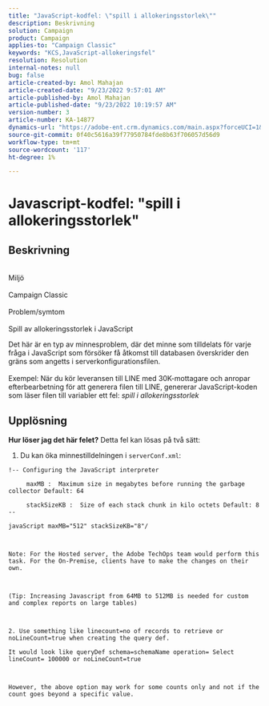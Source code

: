 ```yaml
---
title: "JavaScript-kodfel: \"spill i allokeringsstorlek\""
description: Beskrivning
solution: Campaign
product: Campaign
applies-to: "Campaign Classic"
keywords: "KCS,JavaScript-allokeringsfel"
resolution: Resolution
internal-notes: null
bug: false
article-created-by: Amol Mahajan
article-created-date: "9/23/2022 9:57:01 AM"
article-published-by: Amol Mahajan
article-published-date: "9/23/2022 10:19:57 AM"
version-number: 3
article-number: KA-14877
dynamics-url: "https://adobe-ent.crm.dynamics.com/main.aspx?forceUCI=1&pagetype=entityrecord&etn=knowledgearticle&id=2802f70e-263b-ed11-9db0-000d3a5c1bcc"
source-git-commit: 0f40c5616a39f77950784fde8b63f706057d56d9
workflow-type: tm+mt
source-wordcount: '117'
ht-degree: 1%

---
```


# Javascript-kodfel: &quot;spill i allokeringsstorlek&quot;

## Beskrivning

<br>Miljö <br><br>
Campaign Classic
<br><br>Problem/symtom<br><br>
Spill av allokeringsstorlek i JavaScript

Det här är en typ av minnesproblem, där det minne som tilldelats för varje fråga i JavaScript som försöker få åtkomst till databasen överskrider den gräns som angetts i serverkonfigurationsfilen.
<br><br>Exempel: När du kör leveransen till LINE med 30K-mottagare och anropar efterbearbetning för att generera filen till LINE, genererar JavaScript-koden som läser filen till variabler ett fel: *spill i allokeringsstorlek*









## Upplösning

<b>Hur löser jag det här felet?</b>
Detta fel kan lösas på två sätt:

1. Du kan öka minnestilldelningen i `serverConf.xml`:




```
!-- Configuring the JavaScript interpreter
```




`     maxMB :  Maximum size in megabytes before running the garbage collector Default: 64`

`     stackSizeKB :  Size of each stack chunk in kilo octets Default: 8 --`

`javaScript maxMB="512" stackSizeKB="8"/`

` `

`Note: For the Hosted server, the Adobe TechOps team would perform this task. For the On-Premise, clients have to make the changes on their own.`

` `

`(Tip: Increasing Javascript from 64MB to 512MB is needed for custom and complex reports on large tables)`

` `

`2. Use something like linecount=no of records to retrieve or noLineCount=true when creating the query def.`

`It would look like queryDef schema=schemaName operation= Select lineCount= 100000 or noLineCount=true`

` `

`However, the above option may work for some counts only and not if the count goes beyond a specific value.`
